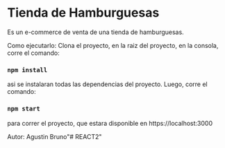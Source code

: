 # Tienda de Hamburguesas
Es un e-commerce de venta de una tienda de hamburguesas.

Como ejecutarlo:
Clona el proyecto, en la raiz del proyecto, en la consola, corre el comando:

### `npm install`

asi se instalaran todas las dependencias del proyecto. Luego, corre el comando:

### `npm start`

para correr el proyecto, que estara disponible en https://localhost:3000

Autor: Agustin Bruno"# REACT2" 

